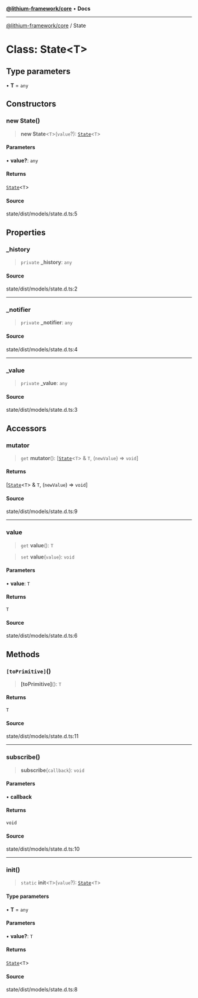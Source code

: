 [**@lithium-framework/core**](../README.md) • **Docs**

***

[@lithium-framework/core](../README.md) / State

# Class: State\<T\>

## Type parameters

• **T** = `any`

## Constructors

### new State()

> **new State**\<`T`\>(`value`?): [`State`](State.md)\<`T`\>

#### Parameters

• **value?**: `any`

#### Returns

[`State`](State.md)\<`T`\>

#### Source

state/dist/models/state.d.ts:5

## Properties

### \_history

> `private` **\_history**: `any`

#### Source

state/dist/models/state.d.ts:2

***

### \_notifier

> `private` **\_notifier**: `any`

#### Source

state/dist/models/state.d.ts:4

***

### \_value

> `private` **\_value**: `any`

#### Source

state/dist/models/state.d.ts:3

## Accessors

### mutator

> `get` **mutator**(): [[`State`](State.md)\<`T`\> & `T`, (`newValue`) => `void`]

#### Returns

[[`State`](State.md)\<`T`\> & `T`, (`newValue`) => `void`]

#### Source

state/dist/models/state.d.ts:9

***

### value

> `get` **value**(): `T`

> `set` **value**(`value`): `void`

#### Parameters

• **value**: `T`

#### Returns

`T`

#### Source

state/dist/models/state.d.ts:6

## Methods

### `[toPrimitive]`()

> **\[toPrimitive\]**(): `T`

#### Returns

`T`

#### Source

state/dist/models/state.d.ts:11

***

### subscribe()

> **subscribe**(`callback`): `void`

#### Parameters

• **callback**

#### Returns

`void`

#### Source

state/dist/models/state.d.ts:10

***

### init()

> `static` **init**\<`T`\>(`value`?): [`State`](State.md)\<`T`\>

#### Type parameters

• **T** = `any`

#### Parameters

• **value?**: `T`

#### Returns

[`State`](State.md)\<`T`\>

#### Source

state/dist/models/state.d.ts:8
